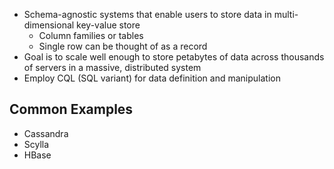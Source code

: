 - Schema-agnostic systems that enable users to store data in multi-dimensional key-value store
  - Column families or tables
  - Single row can be thought of as a record
- Goal is to scale well  enough to store petabytes of data across thousands of servers in a massive, distributed system  
- Employ CQL (SQL  variant) for data  definition and manipulation

## Common Examples
- Cassandra 
- Scylla
- HBase

